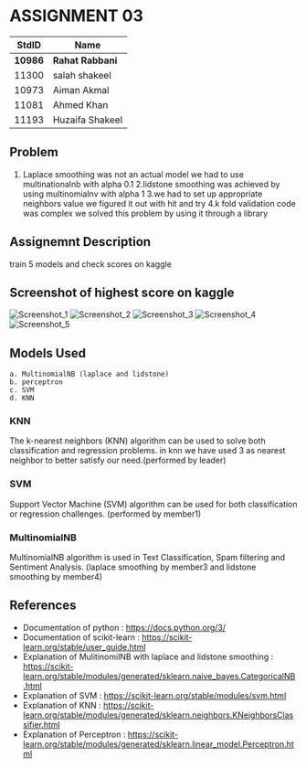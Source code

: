 # ASSIGNMENT 03 #

StdID | Name
------------ | -------------
**10986** | **Rahat Rabbani** 
11300 | salah shakeel
10973 | Aiman Akmal
11081 | Ahmed Khan
11193 | Huzaifa Shakeel

## Problem ##
1. Laplace smoothing was not an actual model we had to use multinationalnb with alpha 0.1
2.lidstone smoothing was achieved by using multinomialnv with alpha 1
3.we had to set up appropriate neighbors value  we figured it out with hit and try
4.k fold validation code was complex we solved this problem by using it through a library
## Assignemnt Description ##
train 5 models and check scores on kaggle

## Screenshot of highest score on kaggle ##
![Screenshot_1](https://user-images.githubusercontent.com/)
![Screenshot_2](https://user-images.githubusercontent.com/)
![Screenshot_3](https://user-images.githubusercontent.com/)
![Screenshot_4](https://user-images.githubusercontent.com/)
![Screenshot_5](https://user-images.githubusercontent.com/)


## Models Used ##
    a. MultinomialNB (laplace and lidstone)
    b. perceptron
    c. SVM
    d. KNN

### KNN ###
The k-nearest neighbors (KNN) algorithm can be used to solve both classification and regression problems. in knn we have used 3 as nearest neighbor to better satisfy our need.(performed by leader)

### SVM ###
Support Vector Machine (SVM) algorithm can be used for both classification or regression challenges. (performed by member1)

### MultinomialNB ###
MultinomialNB algorithm is used in Text Classification, Spam filtering and Sentiment Analysis. (laplace smoothing by member3 and lidstone smoothing by member4)

## References ##
- Documentation of python : https://docs.python.org/3/
- Documentation of scikit-learn : https://scikit-learn.org/stable/user_guide.html
- Explanation of MulitinomilNB with laplace and lidstone smoothing : https://scikit-learn.org/stable/modules/generated/sklearn.naive_bayes.CategoricalNB.html
- Explanation of SVM : https://scikit-learn.org/stable/modules/svm.html
- Explanation of KNN : https://scikit-learn.org/stable/modules/generated/sklearn.neighbors.KNeighborsClassifier.html
- Explanation of Perceptron : https://scikit-learn.org/stable/modules/generated/sklearn.linear_model.Perceptron.html
